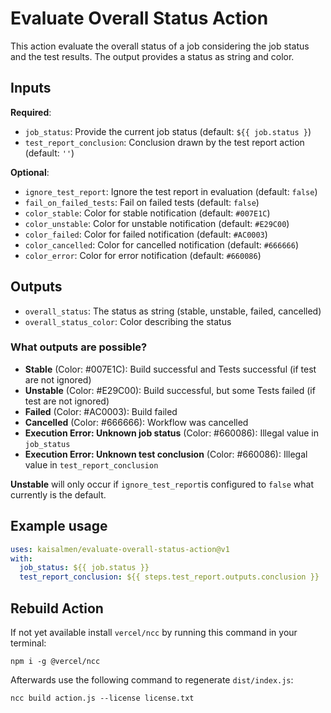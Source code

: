 # Evaluate Overall Status Action

This action evaluate the overall status of a job considering the job status and the test results. The output provides a status as string and color.

## Inputs

**Required**:

* `job_status`: Provide the current job status (default: `${{ job.status }`)
* `test_report_conclusion`: Conclusion drawn by the test report action (default: `''`)

**Optional**:

* `ignore_test_report`: Ignore the test report in evaluation (default: `false`)
* `fail_on_failed_tests`: Fail on failed tests (default: `false`)
* `color_stable`: Color for stable notification (default: `#007E1C`)
* `color_unstable`: Color for unstable notification (default: `#E29C00`)
* `color_failed`: Color for failed notification (default: `#AC0003`)
* `color_cancelled`: Color for cancelled notification (default: `#666666`)
* `color_error`: Color for error notification (default: `#660086`)

## Outputs

* `overall_status`: The status as string (stable, unstable, failed, cancelled)
* `overall_status_color`: Color describing the status

### What outputs are possible?

* **Stable** (Color: #007E1C): Build successful and Tests successful (if test are not ignored)
* **Unstable** (Color: #E29C00): Build successful, but some Tests failed (if test are not ignored)
* **Failed** (Color: #AC0003): Build failed
* **Cancelled** (Color: #666666): Workflow was cancelled
* **Execution Error: Unknown job status** (Color: #660086): Illegal value in `job_status`
* **Execution Error: Unknown test conclusion** (Color: #660086): Illegal value in `test_report_conclusion`

**Unstable** will only occur if `ignore_test_report`is configured to `false` what currently is the default.

## Example usage

```yaml
uses: kaisalmen/evaluate-overall-status-action@v1
with:
  job_status: ${{ job.status }}
  test_report_conclusion: ${{ steps.test_report.outputs.conclusion }}
```

## Rebuild Action

If not yet available install `vercel/ncc` by running this command in your terminal:

```shell
npm i -g @vercel/ncc
```

Afterwards use the following command to regenerate `dist/index.js`:

```shell
ncc build action.js --license license.txt
```
